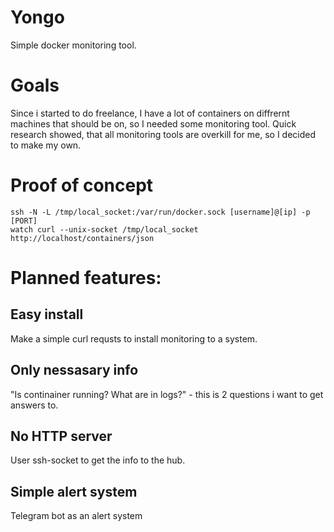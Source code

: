 # Yongo
Simple docker monitoring tool.

# Goals
Since i started to do freelance, I have a lot of containers on diffrernt machines that should be on, so I needed some monitoring tool.
Quick research showed, that all monitoring tools are overkill for me, so I decided to make my own.


# Proof of concept
```
ssh -N -L /tmp/local_socket:/var/run/docker.sock [username]@[ip] -p [PORT]
watch curl --unix-socket /tmp/local_socket http://localhost/containers/json 
```

# Planned features:
## Easy install
Make a simple curl requsts to install monitoring to a system.
## Only nessasary info
"Is continainer running? What are in logs?" - this is 2 questions i want to get answers to.
## No HTTP server
User ssh-socket to get the info to the hub.
## Simple alert system
Telegram bot as an alert system



